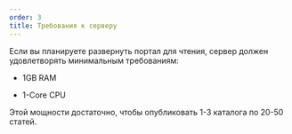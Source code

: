 ```yaml
---
order: 3
title: Требования к серверу
---
```


Если вы планируете развернуть портал для чтения, сервер должен удовлетворять минимальным требованиям:

-  1GB RAM

-  1-Core CPU

Этой мощности достаточно, чтобы опубликовать 1-3 каталога по 20-50 статей.